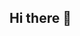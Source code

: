 ## Hi there 👋

<!--
**goktugoner23/goktugoner23** is a ✨ _special_ ✨ repository because its `README.md` (this file) appears on your GitHub profile.

Here are some ideas to get you started:

- 🔭 I’m currently working on ...
- 🌱 I’m currently learning ...# Göktuğ Öner

**M.Sc. Candidate in Computer Engineering**  
**Full-Stack Developer | Researcher | Martial Arts Instructor**  
Çanakkale, Turkey  
📧 goktugoner23@gmail.com  
🔗 [LinkedIn](https://www.linkedin.com/in/goktugoner) | [GitHub](https://github.com/goktugoner23)

---

## About Me

I am a multidisciplinary professional with a strong foundation in computer engineering, mathematics, and software development. Over the years, I have developed and contributed to a wide array of projects, spanning backend systems, mobile applications, data-driven tools, and educational outreach. I combine technical expertise with a deep commitment to self-discipline, lifelong learning, and community engagement.

---

## Education

**Çanakkale 18 Mart University**  
*M.Sc. in Computer Engineering*  
2024 – Present  
Focus Area: Quantum Computing

**Anadolu University**  
*M.Sc. in Mathematics (Geometry)* — Incomplete  
2018 – 2021  
Focus: Visualization of intrinsic metrics in Sierpinski-like triangles (3D)

**Anadolu University**  
*M.Sc. in Computer Science (Artificial Intelligence)* — Incomplete  
2014 – 2016  
Focus: Classification and clustering of prediction algorithms using Naive Bayes

**Anadolu University**  
*B.Sc. in Mathematics*  
2008 – 2014  
Thesis: Visualization of Mandelbrot fractals

---

## Professional Experience

**DevOps Engineer – 3 Whales IT & Mining**  
Canakkale, Turkey | 2024 – Present  
- Developed backend systems for the digitalization of logistics and trading in the natural stone industry  
- Technologies: PHP, Laravel, Filament, MySQL, AWS (S3), CSS

**Software Developer – Goktug Silver & Souvenirs**  
Canakkale, Turkey | 2022 – 2024  
- Managed full operations of a family-owned business  
- Designed and built a cross-platform inventory management application using React Native

**Game Developer – Game Factory**  
Istanbul, Turkey | 2021 – 2022  
- Contributed to game development using Unity and C#  
- Maintained a game development portfolio available on GitHub

**Software Developer – Anadolu University (R&D Center for Social Media & Digital Security)**  
Eskisehir, Turkey | 2018 – 2022  
- Created tools for social media data analysis (primarily Twitter)  
- Delivered cybersecurity awareness seminars at local high schools  
- Topics included social engineering, smart contracts, blockchain, and NFTs

**Freelance Developer – Anadolu University (Materials Science Department)**  
Eskisehir, Turkey | 2014 – 2015  
- Developed an appointment and data-processing program for XRD machines in laboratory settings

---

## Teaching Experience

**Teaching Assistant – Anadolu University (Mathematics Department)**  
Eskisehir, Turkey | 2012 – 2014  
- Assisted in data structures courses and managed technical equipment in the computer laboratory

---

## Technical Skills

- **Programming Languages:** C++, C#, Java, PHP, JavaScript  
- **Frameworks & Tools:** React, React Native, Laravel, Filament, Unity, Visual Studio, MySQL, MongoDB, GitHub  
- **Web Technologies:** HTML, CSS  
- **Other Areas:** Blockchain, NFTs, Smart Contracts

---

## Language Proficiency

- **English:** C2 – YDS Score: 95%  
- **Turkish:** Native  
- **Spanish:** Beginner

---

## Community & Extracurricular Involvement

- **Wing Chun Instructor – Emin Boztepe Martial Arts System (EBMAS)**  
  2011 – Present  
  Conducts self-defense workshops and seminars focused on awareness, discipline, and empowerment.

- **Women’s Self-Defense Programs – In Collaboration with Eskisehir Municipality**  
  2014 – 2024  
  Delivered regular free training sessions promoting self-protection and confidence for women.

- **Founder – Golden Gym**  
  2017 – 2020  
  Successfully operated a gym with a dedicated team before concluding operations due to the pandemic.

- **Seminar Attendee – Blockchain & Smart Contracts from a Legal Perspective**  
  Bilkent University, Fall 2019

- **Seminar Attendee – .NET Technologies (in partnership with Microsoft & Turkcell)**  
  Fall 2014

---

## Contact

Feel free to connect with me for collaboration or development opportunities

📧 goktugoner23@gmail.com  
🔗 [LinkedIn](https://www.linkedin.com/in/goktugoner)  
🔗 [GitHub](https://github.com/goktugoner23)

- 👯 I’m looking to collaborate on ...
- 🤔 I’m looking for help with ...
- 💬 Ask me about ...
- 📫 How to reach me: ...
- 😄 Pronouns: ...
- ⚡ Fun fact: ...
-->
